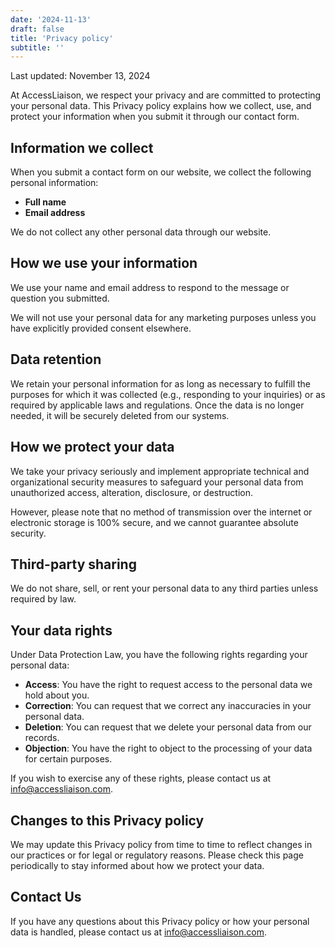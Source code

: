 ```yaml
---
date: '2024-11-13'
draft: false
title: 'Privacy policy'
subtitle: ''
---
```


Last updated: November 13, 2024

At AccessLiaison, we respect your privacy and are committed to protecting your personal data. This Privacy policy explains how we collect, use, and protect your information when you submit it through our contact form.

## Information we collect

When you submit a contact form on our website, we collect the following personal information:

- **Full name**
- **Email address**

We do not collect any other personal data through our website.

## How we use your information

We use your name and email address to respond to the message or question you submitted.

We will not use your personal data for any marketing purposes unless you have explicitly provided consent elsewhere.

## Data retention

We retain your personal information for as long as necessary to fulfill the purposes for which it was collected (e.g., responding to your inquiries) or as required by applicable laws and regulations. Once the data is no longer needed, it will be securely deleted from our systems.

## How we protect your data

We take your privacy seriously and implement appropriate technical and organizational security measures to safeguard your personal data from unauthorized access, alteration, disclosure, or destruction.

However, please note that no method of transmission over the internet or electronic storage is 100% secure, and we cannot guarantee absolute security.

## Third-party sharing

We do not share, sell, or rent your personal data to any third parties unless required by law.

## Your data rights

Under Data Protection Law, you have the following rights regarding your personal data:

- **Access**: You have the right to request access to the personal data we hold about you.
- **Correction**: You can request that we correct any inaccuracies in your personal data.
- **Deletion**: You can request that we delete your personal data from our records.
- **Objection**: You have the right to object to the processing of your data for certain purposes.

If you wish to exercise any of these rights, please contact us at [info@accessliaison.com](mailto:info@accessliaison.com).

## Changes to this Privacy policy

We may update this Privacy policy from time to time to reflect changes in our practices or for legal or regulatory reasons. Please check this page periodically to stay informed about how we protect your data.

## Contact Us

If you have any questions about this Privacy policy or how your personal data is handled, please contact us at [info@accessliaison.com](mailto:info@accessliaison.com).
